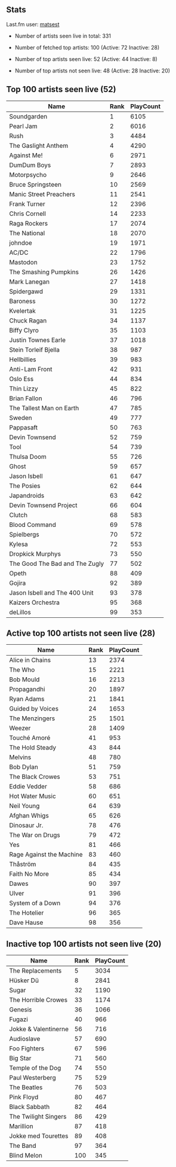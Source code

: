 ## Stats 


Last.fm user: [matsest](https://www.last.fm/user/matsest)

- Number of artists seen live in total: 331

- Number of fetched top artists: 100 (Active: 72 Inactive: 28)

- Number of top artists seen live: 52 (Active: 44 Inactive: 8)

- Number of top artists not seen live: 48 (Active: 28 Inactive: 20)

## Top 100 artists seen live (52)

Name                           | Rank | PlayCount
------------------------------ | ---- | ---------
Soundgarden                    | 1    | 6105     
Pearl Jam                      | 2    | 6016     
Rush                           | 3    | 4484     
The Gaslight Anthem            | 4    | 4290     
Against Me!                    | 6    | 2971     
DumDum Boys                    | 7    | 2893     
Motorpsycho                    | 9    | 2646     
Bruce Springsteen              | 10   | 2569     
Manic Street Preachers         | 11   | 2541     
Frank Turner                   | 12   | 2396     
Chris Cornell                  | 14   | 2233     
Raga Rockers                   | 17   | 2074     
The National                   | 18   | 2070     
johndoe                        | 19   | 1971     
AC/DC                          | 22   | 1796     
Mastodon                       | 23   | 1752     
The Smashing Pumpkins          | 26   | 1426     
Mark Lanegan                   | 27   | 1418     
Spidergawd                     | 29   | 1331     
Baroness                       | 30   | 1272     
Kvelertak                      | 31   | 1225     
Chuck Ragan                    | 34   | 1137     
Biffy Clyro                    | 35   | 1103     
Justin Townes Earle            | 37   | 1018     
Stein Torleif Bjella           | 38   | 987      
Hellbillies                    | 39   | 983      
Anti-Lam Front                 | 42   | 931      
Oslo Ess                       | 44   | 834      
Thin Lizzy                     | 45   | 822      
Brian Fallon                   | 46   | 796      
The Tallest Man on Earth       | 47   | 785      
Sweden                         | 49   | 777      
Pappasaft                      | 50   | 763      
Devin Townsend                 | 52   | 759      
Tool                           | 54   | 739      
Thulsa Doom                    | 55   | 726      
Ghost                          | 59   | 657      
Jason Isbell                   | 61   | 647      
The Posies                     | 62   | 644      
Japandroids                    | 63   | 642      
Devin Townsend Project         | 66   | 604      
Clutch                         | 68   | 583      
Blood Command                  | 69   | 578      
Spielbergs                     | 70   | 572      
Kylesa                         | 72   | 553      
Dropkick Murphys               | 73   | 550      
The Good The Bad and The Zugly | 77   | 502      
Opeth                          | 88   | 409      
Gojira                         | 92   | 389      
Jason Isbell and The 400 Unit  | 93   | 378      
Kaizers Orchestra              | 95   | 368      
deLillos                       | 99   | 353      

## Active top 100 artists not seen live (28)

Name                     | Rank | PlayCount
------------------------ | ---- | ---------
Alice in Chains          | 13   | 2374     
The Who                  | 15   | 2221     
Bob Mould                | 16   | 2213     
Propagandhi              | 20   | 1897     
Ryan Adams               | 21   | 1841     
Guided by Voices         | 24   | 1653     
The Menzingers           | 25   | 1501     
Weezer                   | 28   | 1409     
Touché Amoré             | 41   | 953      
The Hold Steady          | 43   | 844      
Melvins                  | 48   | 780      
Bob Dylan                | 51   | 759      
The Black Crowes         | 53   | 751      
Eddie Vedder             | 58   | 686      
Hot Water Music          | 60   | 651      
Neil Young               | 64   | 639      
Afghan Whigs             | 65   | 626      
Dinosaur Jr.             | 78   | 476      
The War on Drugs         | 79   | 472      
Yes                      | 81   | 466      
Rage Against the Machine | 83   | 460      
Thåström                 | 84   | 435      
Faith No More            | 85   | 434      
Dawes                    | 90   | 397      
Ulver                    | 91   | 396      
System of a Down         | 94   | 376      
The Hotelier             | 96   | 365      
Dave Hause               | 98   | 356      

## Inactive top 100 artists not seen live (20)

Name                 | Rank | PlayCount
-------------------- | ---- | ---------
The Replacements     | 5    | 3034     
Hüsker Dü            | 8    | 2841     
Sugar                | 32   | 1190     
The Horrible Crowes  | 33   | 1174     
Genesis              | 36   | 1066     
Fugazi               | 40   | 966      
Jokke & Valentinerne | 56   | 716      
Audioslave           | 57   | 690      
Foo Fighters         | 67   | 596      
Big Star             | 71   | 560      
Temple of the Dog    | 74   | 550      
Paul Westerberg      | 75   | 529      
The Beatles          | 76   | 503      
Pink Floyd           | 80   | 467      
Black Sabbath        | 82   | 464      
The Twilight Singers | 86   | 429      
Marillion            | 87   | 418      
Jokke med Tourettes  | 89   | 408      
The Band             | 97   | 364      
Blind Melon          | 100  | 345      

